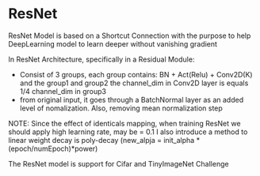 # ResNet

ResNet Model is based on a Shortcut Connection with the purpose to help DeepLearning model to learn deeper without vanishing gradient

In ResNet Architecture, specifically in a Residual Module:
  -  Consist of 3 groups, each group contains: BN + Act(Relu) + Conv2D(K)
     and the group1 and group2 the channel_dim in Conv2D layer is equals 1/4 channel_dim in group3
  -  from original input, it goes through a BatchNormal layer as an added level of nomalization. Also, removing mean normalization step

NOTE: Since the effect of identicals mapping, when  training ResNet we should apply high learning rate, may be = 0.1
I also introduce a method to linear weight decay is poly-decay (new_alpja = init_alpha * (epoch/numEpoch)*power)


The ResNet model is support for Cifar and TinyImageNet Challenge
